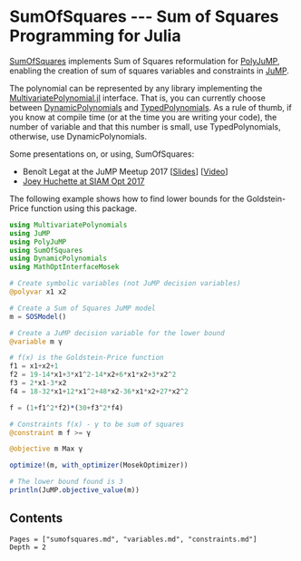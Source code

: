 # SumOfSquares --- Sum of Squares Programming for Julia

[SumOfSquares](https://github.com/JuliaOpt/SumOfSquares.jl) implements Sum of Squares reformulation for [PolyJuMP](https://github.com/JuliaOpt/PolyJuMP.jl),
enabling the creation of sum of squares variables and constraints in [JuMP](https://github.com/JuliaOpt/JuMP.jl).

The polynomial can be represented by any library implementing the [MultivariatePolynomial.jl](https://github.com/JuliaAlgebra/MultivariatePolynomials.jl) interface.
That is, you can currently choose between [DynamicPolynomials](https://github.com/JuliaAlgebra/MultivariatePolynomials.jl) and [TypedPolynomials](https://github.com/JuliaAlgebra/MultivariatePolynomials.jl).
As a rule of thumb, if you know at compile time (or at the time you are writing your code), the number of variable and that this number is small, use TypedPolynomials, otherwise, use DynamicPolynomials.

Some presentations on, or using, SumOfSquares:
  * Benoît Legat at the JuMP Meetup 2017 [[Slides](http://www.juliaopt.org/meetings/mit2017/legat.pdf)] [[Video](https://youtu.be/kyo72yWYr54)]
  * [Joey Huchette at SIAM Opt 2017](https://docs.google.com/presentation/d/1ASfjB1TdLJmYxT0b6rnyGh9eLbMc-66bTOt3_3yvc90/edit?usp=sharing)

The following example shows how to find lower bounds for the Goldstein-Price function using this package.

```julia
using MultivariatePolynomials
using JuMP
using PolyJuMP
using SumOfSquares
using DynamicPolynomials
using MathOptInterfaceMosek

# Create symbolic variables (not JuMP decision variables)
@polyvar x1 x2

# Create a Sum of Squares JuMP model
m = SOSModel()

# Create a JuMP decision variable for the lower bound
@variable m γ

# f(x) is the Goldstein-Price function
f1 = x1+x2+1
f2 = 19-14*x1+3*x1^2-14*x2+6*x1*x2+3*x2^2
f3 = 2*x1-3*x2
f4 = 18-32*x1+12*x1^2+48*x2-36*x1*x2+27*x2^2

f = (1+f1^2*f2)*(30+f3^2*f4)

# Constraints f(x) - γ to be sum of squares
@constraint m f >= γ

@objective m Max γ

optimize!(m, with_optimizer(MosekOptimizer))

# The lower bound found is 3
println(JuMP.objective_value(m))
```

## Contents
```@contents
Pages = ["sumofsquares.md", "variables.md", "constraints.md"]
Depth = 2
```
